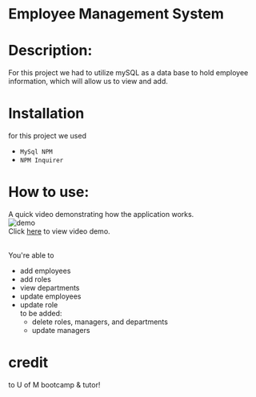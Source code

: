 # Employee Management System


# Description: 
For this project we had to utilize mySQL as a data base to hold employee information, which will allow us to view and add. 

# Installation 
for this project we used 
* <code>MySql NPM</code> 
* <code>NPM Inquirer</code>


# How to use: 
  A quick video demonstrating how the application works. <br>
  ![demo](https://github.com/chavelyo3/EmployeeManagementSystem/blob/main/Assets/employmentManagment.gif?raw=true)<br>
  Click [here](https://drive.google.com/file/d/1jORVtZ_Z7ppKOIfponEhSy2Osd_C3be6/view?usp=sharing) to view video demo. <br>

<br>
You're able to <br>

* add employees 
* add roles 
* view departments
* update employees 
* update role
  <br>
  to be added: <br>
  * delete roles, managers, and departments
  * update managers 


# credit 
to U of M bootcamp & tutor! 